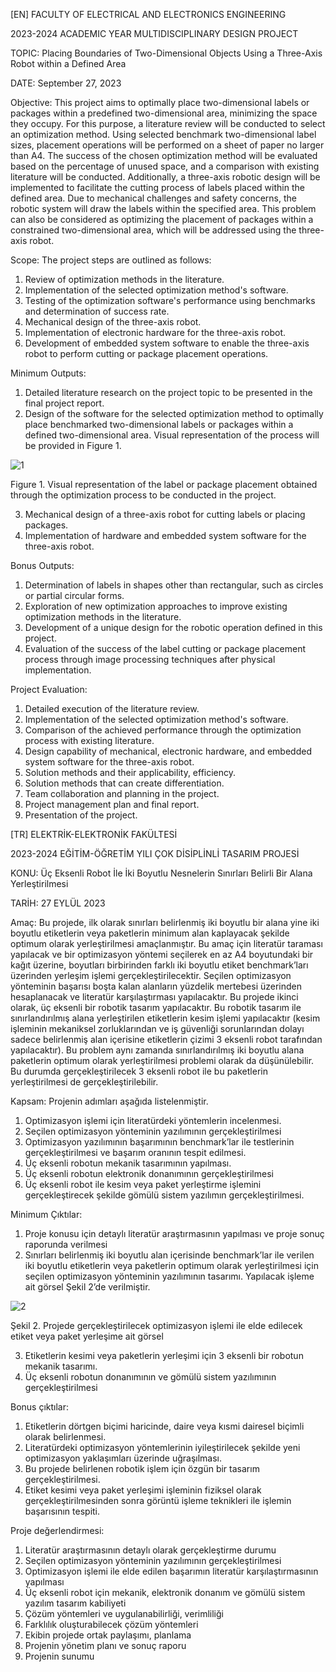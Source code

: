 [EN]    FACULTY OF ELECTRICAL AND ELECTRONICS ENGINEERING

2023-2024 ACADEMIC YEAR MULTIDISCIPLINARY DESIGN PROJECT

TOPIC: Placing Boundaries of Two-Dimensional Objects Using a Three-Axis Robot within a Defined Area

DATE: September 27, 2023

Objective: This project aims to optimally place two-dimensional labels or packages within a predefined two-dimensional area, minimizing the space they occupy. For this purpose, a literature review will be conducted to select an optimization method. Using selected benchmark two-dimensional label sizes, placement operations will be performed on a sheet of paper no larger than A4. The success of the chosen optimization method will be evaluated based on the percentage of unused space, and a comparison with existing literature will be conducted. Additionally, a three-axis robotic design will be implemented to facilitate the cutting process of labels placed within the defined area. Due to mechanical challenges and safety concerns, the robotic system will draw the labels within the specified area. This problem can also be considered as optimizing the placement of packages within a constrained two-dimensional area, which will be addressed using the three-axis robot.

Scope:
The project steps are outlined as follows:
1) Review of optimization methods in the literature.
2) Implementation of the selected optimization method's software.
3) Testing of the optimization software's performance using benchmarks and determination of success rate.
4) Mechanical design of the three-axis robot.
5) Implementation of electronic hardware for the three-axis robot.
6) Development of embedded system software to enable the three-axis robot to perform cutting or package placement operations.
   
Minimum Outputs:

1) Detailed literature research on the project topic to be presented in the final project report.
2) Design of the software for the selected optimization method to optimally place benchmarked two-dimensional labels or packages within a defined two-dimensional area. Visual representation of the process will be provided in Figure 1.
   
![1](https://github.com/lrzblr/MultidisciplinaryDesignProject/assets/133981055/ebb09a0a-2848-489c-990e-751a5465579d)

Figure 1. Visual representation of the label or package placement obtained through the optimization process to be conducted in the project.

3) Mechanical design of a three-axis robot for cutting labels or placing packages.
4) Implementation of hardware and embedded system software for the three-axis robot.
   
Bonus Outputs:

1) Determination of labels in shapes other than rectangular, such as circles or partial circular forms.
2) Exploration of new optimization approaches to improve existing optimization methods in the literature.
3) Development of a unique design for the robotic operation defined in this project.
4) Evaluation of the success of the label cutting or package placement process through image processing techniques after physical implementation.
   
Project Evaluation:

1) Detailed execution of the literature review.
2) Implementation of the selected optimization method's software.
3) Comparison of the achieved performance through the optimization process with existing literature.
4) Design capability of mechanical, electronic hardware, and embedded system software for the three-axis robot.
5) Solution methods and their applicability, efficiency.
6) Solution methods that can create differentiation.
7) Team collaboration and planning in the project.
8) Project management plan and final report.
9) Presentation of the project.

[TR]    ELEKTRİK-ELEKTRONİK FAKÜLTESİ

2023-2024 EĞİTİM-ÖĞRETİM YILI ÇOK DİSİPLİNLİ TASARIM PROJESİ

KONU: Üç Eksenli Robot İle İki Boyutlu Nesnelerin Sınırları Belirli Bir Alana Yerleştirilmesi

TARİH: 27 EYLÜL 2023

Amaç: Bu projede, ilk olarak sınırları belirlenmiş iki boyutlu bir alana yine iki boyutlu etiketlerin veya paketlerin minimum alan kaplayacak şekilde optimum olarak yerleştirilmesi amaçlanmıştır. Bu amaç için literatür taraması yapılacak ve bir optimizasyon yöntemi seçilerek en az A4 boyutundaki bir kağıt üzerine, boyutları birbirinden farklı iki boyutlu etiket benchmark’ları üzerinden yerleşim işlemi gerçekleştirilecektir. Seçilen optimizasyon yönteminin başarısı boşta kalan alanların yüzdelik mertebesi üzerinden hesaplanacak ve literatür karşılaştırması yapılacaktır. Bu projede ikinci olarak, üç eksenli bir robotik tasarım yapılacaktır. Bu robotik tasarım ile sınırlandırılmış alana yerleştirilen etiketlerin kesim işlemi yapılacaktır (kesim işleminin mekaniksel zorluklarından ve iş güvenliği sorunlarından dolayı sadece belirlenmiş alan içerisine etiketlerin çizimi 3 eksenli robot tarafından yapılacaktır). Bu problem aynı zamanda sınırlandırılmış iki boyutlu alana paketlerin optimum olarak yerleştirilmesi problemi olarak da düşünülebilir. Bu durumda gerçekleştirilecek 3 eksenli robot ile bu paketlerin yerleştirilmesi de gerçekleştirilebilir.

Kapsam:
Projenin adımları aşağıda listelenmiştir.
1) Optimizasyon işlemi için literatürdeki yöntemlerin incelenmesi.
2) Seçilen optimizasyon yönteminin yazılımının gerçekleştirilmesi
3) Optimizasyon yazılımının başarımının benchmark’lar ile testlerinin gerçekleştirilmesi ve başarım oranının tespit edilmesi.
4) Üç eksenli robotun mekanik tasarımının yapılması.
5) Üç eksenli robotun elektronik donanımının gerçekleştirilmesi
6) Üç eksenli robot ile kesim veya paket yerleştirme işlemini gerçekleştirecek şekilde gömülü sistem yazılımın gerçekleştirilmesi.
   
Minimum Çıktılar:
1. Proje konusu için detaylı literatür araştırmasının yapılması ve proje sonuç raporunda verilmesi
2. Sınırları belirlenmiş iki boyutlu alan içerisinde benchmark’lar ile verilen iki boyutlu etiketlerin veya paketlerin optimum olarak yerleştirilmesi için seçilen optimizasyon yönteminin yazılımının tasarımı. Yapılacak işleme ait görsel Şekil 2’de verilmiştir.
   
![2](https://github.com/lrzblr/MultidisciplinaryDesignProject/assets/133981055/c9be0ae7-afd1-4b6a-a51e-9d9c505262fb)

Şekil 2. Projede gerçekleştirilecek optimizasyon işlemi ile elde edilecek etiket veya paket yerleşime ait görsel

3. Etiketlerin kesimi veya paketlerin yerleşimi için 3 eksenli bir robotun mekanik tasarımı.
4. Üç eksenli robotun donanımının ve gömülü sistem yazılımının gerçekleştirilmesi
   
Bonus çıktılar:
1. Etiketlerin dörtgen biçimi haricinde, daire veya kısmi dairesel biçimli olarak belirlenmesi.
2. Literatürdeki optimizasyon yöntemlerinin iyileştirilecek şekilde yeni optimizasyon yaklaşımları üzerinde uğraşılması.
3. Bu projede belirlenen robotik işlem için özgün bir tasarım gerçekleştirilmesi.
4. Etiket kesimi veya paket yerleşimi işleminin fiziksel olarak gerçekleştirilmesinden sonra görüntü işleme teknikleri ile işlemin başarısının tespiti.
   
Proje değerlendirmesi:
1. Literatür araştırmasının detaylı olarak gerçekleştirme durumu
2. Seçilen optimizasyon yönteminin yazılımının gerçekleştirilmesi
3. Optimizasyon işlemi ile elde edilen başarımın literatür karşılaştırmasının yapılması
4. Üç eksenli robot için mekanik, elektronik donanım ve gömülü sistem yazılım tasarım kabiliyeti
5. Çözüm yöntemleri ve uygulanabilirliği, verimliliği
6. Farklılık oluşturabilecek çözüm yöntemleri
7. Ekibin projede ortak paylaşımı, planlama
8. Projenin yönetim planı ve sonuç raporu
9. Projenin sunumu
    
